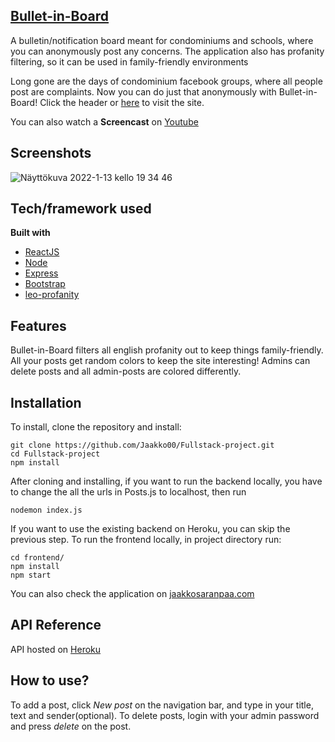## [Bullet-in-Board](http://jaakkosaranpaa.com)
A bulletin/notification board meant for condominiums and schools, where you can anonymously post any concerns. The application also has profanity filtering, so it can be used in family-friendly environments

Long gone are the days of condominium facebook groups, where all people post are complaints. Now you can do just that anonymously with Bullet-in-Board! Click the header or [here](http://jaakkosaranpaa.com) to visit the site.

You can also watch a __Screencast__ on [Youtube](https://www.youtube.com/watch?v=5Js9DXOwa3Q)

 
## Screenshots
![Näyttökuva 2022-1-13 kello 19 34 46](https://user-images.githubusercontent.com/69541309/149380372-36621aab-399a-4a28-8ad5-c0008cf00af3.png)

## Tech/framework used

<b>Built with</b>
- [ReactJS](https://reactjs.org)
- [Node](https://nodejs.org/en/)
- [Express](https://expressjs.com)
- [Bootstrap](https://getbootstrap.com)
- [leo-profanity](https://www.npmjs.com/package/leo-profanity)

## Features
Bullet-in-Board filters all english profanity out to keep things family-friendly. All your posts get random colors to keep the site interesting! Admins can delete posts and all admin-posts are colored differently. 

## Installation
To install, clone the repository and install:
```
git clone https://github.com/Jaakko00/Fullstack-project.git
cd Fullstack-project
npm install
```
After cloning and installing, if you want to run the backend locally, you have to change the all the urls in Posts.js to localhost, then run 
```
nodemon index.js
```
If you want to use the existing backend on Heroku, you can skip the previous step. To run the frontend locally, in project directory run:
```
cd frontend/
npm install
npm start
```
You can also check the application on [jaakkosaranpaa.com](http://jaakkosaranpaa.com)

## API Reference

API hosted on [Heroku](https://bullet-in-board.herokuapp.com/posts/)

## How to use?
To add a post, click *New post* on the navigation bar, and type in your title, text and sender(optional). To delete posts, login with your admin password and press *delete* on the post.

